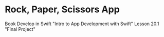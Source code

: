 #  Rock, Paper, Scissors App

Book Develop in Swift "Intro to App Development with Swift" Lesson 20.1 "Final Project"
